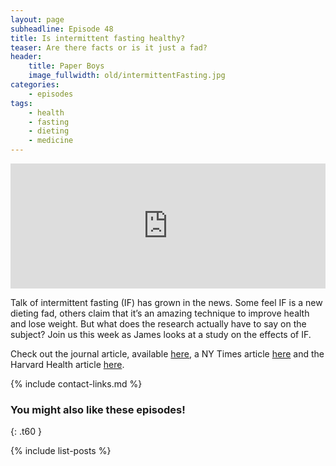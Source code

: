 ```yaml
---
layout: page
subheadline: Episode 48
title: Is intermittent fasting healthy?
teaser: Are there facts or is it just a fad?
header:
    title: Paper Boys
    image_fullwidth: old/intermittentFasting.jpg
categories:
    - episodes
tags:
    - health
    - fasting
    - dieting
    - medicine
---
```


<iframe src="https://pinecast.com/player/66c5ca3e-14eb-42e4-b00a-2e49554c3f63?theme=thick" seamless height="200" style="border:0" class="pinecast-embed" frameborder="0" width="100%"></iframe>

Talk of intermittent fasting (IF) has grown in the news. Some feel IF is a new dieting fad, others claim that it’s an amazing technique to improve health and lose weight. But what does the research actually have to say on the subject? Join us this week as James looks at a study on the effects of IF.

Check out the journal article, available [here](https://www.ncbi.nlm.nih.gov/pubmed/26411343), a NY Times article [here](https://www.nytimes.com/2018/07/24/well/when-we-eat-or-dont-eat-may-be-critical-for-health.html) and the Harvard Health article [here](https://www.health.harvard.edu/heart-health/not-so-fast-pros-and-cons-of-the-newest-diet-trend).
	
{% include contact-links.md %}

### You might also like these episodes!
{: .t60 }

{% include list-posts %}
